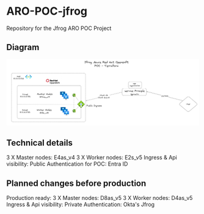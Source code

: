 # ARO-POC-jfrog

Repository for the Jfrog ARO POC Project

## Diagram
![alt text](https://github.com/zakarel/ARO-POC-jfrog/blob/main/Diagram-jfrog-tf-aro.png?raw=true)

## Technical details
3 X Master nodes: E4as_v4
3 X Worker nodes: E2s_v5
Ingress & Api visibility: Public
Authentication for POC: Entra ID

## Planned changes before production
Production ready:
3 X Master nodes: D8as_v5
3 X Worker nodes: D4as_v5
Ingress & Api visibility: Private
Authentication: Okta's Jfrog

